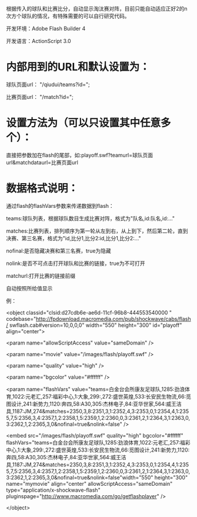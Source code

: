 根据传入的球队和比赛比分，自动显示淘汰赛对阵，目前只能自动适应正好2的n次方个球队的情况，有特殊需要的可以自行研究代码。

开发环境：Adobe Flash Builder 4

开发语言：ActionScript 3.0

# 内部用到的URL和默认设置为： #

球队页面url： "/qiudui/teams?id=";

比赛页面url： "/match?id=";

# 设置方法为（可以只设置其中任意多个）： #

直接把参数加在flash的尾部，如:playoff.swf?teamurl=球队页面url&matchdataurl=比赛页面url

# 数据格式说明： #

通过flash的flashVars参数来传递数据到flash：

teams:球队列表，根据球队数目生成比赛对阵，格式为"队名,id:队名,id:..."

matches:比赛列表，排列顺序为第一轮从左到右，从上到下，然后第二轮，直到决赛、第三名赛，格式为"id,比分1,比分2:id,比分1,比分2:..."

nofinal:是否隐藏决赛和第三名赛，true为隐藏

nolink:是否不可点击打开球队和比赛的链接，true为不可打开

matchurl:打开比赛的链接前缀

自动按照所给值显示

例：


&lt;object classid="clsid:d27cdb6e-ae6d-11cf-96b8-444553540000 "   codebase="http://fpdownload.macromedia.com/pub/shockwave/cabs/flash/   swflash.cab#version=10,0,0,0" width="550" height="300" id="playoff" align="center"&gt;




&lt;param name="allowScriptAccess" value="sameDomain" /&gt;




&lt;param name="movie" value="/images/flash/playoff.swf" /&gt;




&lt;param name="quality" value="high" /&gt;




&lt;param name="bgcolor" value="#ffffff" /&gt;




&lt;param name="flashVars" value="teams=白金台会所康友足球队,1285:劲浪体育,1022:元老汇,257:福彩中心,1:大象,299:,272:盛世英煌,533:长安民生物流,66:觅图设计,241:新势力,1120:奔四,58:A30,305:杰林电子,84:亚华世家,564:威王洁具,1187:JM,274&matches=2350,3,8:2351,3,1:2352,4,3:2353,0,1:2354,4,1:2355,7,5:2356,3,4:2357,1,2:2358,1,5:2359,1,2:2360,0,3:2361,2,1:2364,3,1:2363,0,3:2362,1,2:2365,3,0&nofinal=true&nolink=false" /&gt;




&lt;embed src="/images/flash/playoff.swf" quality="high" bgcolor="#ffffff"     flashVars="teams=白金台会所康友足球队,1285:劲浪体育,1022:元老汇,257:福彩中心,1:大象,299:,272:盛世英煌,533:长安民生物流,66:觅图设计,241:新势力,1120:奔四,58:A30,305:杰林电子,84:亚华世家,564:威王洁具,1187:JM,274&matches=2350,3,8:2351,3,1:2352,4,3:2353,0,1:2354,4,1:2355,7,5:2356,3,4:2357,1,2:2358,1,5:2359,1,2:2360,0,3:2361,2,1:2364,3,1:2363,0,3:2362,1,2:2365,3,0&nofinal=true&nolink=false"width="550" height="300" name="mymovie" align="center" allowScriptAccess="sameDomain"  type="application/x-shockwave-flash" pluginspage="http://www.macromedia.com/go/getflashplayer" /&gt;




&lt;/object&gt;

